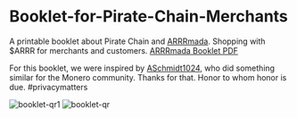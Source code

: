 # Booklet-for-Pirate-Chain-Merchants
A printable booklet about Pirate Chain and [ARRRmada](https://arrrmada.com/). Shopping with $ARRR for merchants and customers.
[ARRRmada Booklet PDF](https://github.com/ARRRmada/Booklet-for-Pirate-Chain-Merchants/files/12689793/booklet-qr.pdf)

For this booklet, we were inspired by [ASchmidt1024](https://github.com/ASchmidt1024/monero-for-merchants-booklet), who did something similar for the Monero community. Thanks for that. Honor to whom honor is due. #privacymatters

![booklet-qr1](https://github.com/ARRRmada/Booklet-for-Pirate-Chain-Merchants/assets/142297261/f3d484ac-0f51-4592-af11-8d292af6040f)
![booklet-qr](https://github.com/ARRRmada/Booklet-for-Pirate-Chain-Merchants/assets/142297261/0bc14091-8034-43fa-a051-61391cd7e7d2)
